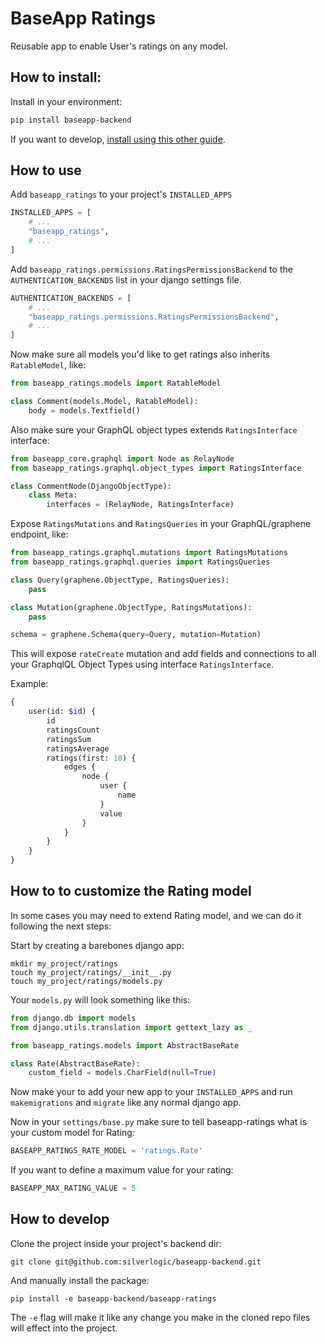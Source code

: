 # BaseApp Ratings

Reusable app to enable User's ratings on any model.

## How to install:

Install in your environment:

```bash
pip install baseapp-backend
```

If you want to develop, [install using this other guide](#how-to-develop).

## How to use

Add `baseapp_ratings` to your project's `INSTALLED_APPS`

```python
INSTALLED_APPS = [
    # ...
    "baseapp_ratings",
    # ...
]
```

Add `baseapp_ratings.permissions.RatingsPermissionsBackend` to the `AUTHENTICATION_BACKENDS` list in your django settings file.

```python
AUTHENTICATION_BACKENDS = [
    # ...
    "baseapp_ratings.permissions.RatingsPermissionsBackend",
    # ...
]
```

Now make sure all models you'd like to get ratings also inherits `RatableModel`, like:

```python
from baseapp_ratings.models import RatableModel

class Comment(models.Model, RatableModel):
    body = models.Textfield()
```

Also make sure your GraphQL object types extends `RatingsInterface` interface:

```python
from baseapp_core.graphql import Node as RelayNode
from baseapp_ratings.graphql.object_types import RatingsInterface

class CommentNode(DjangoObjectType):
    class Meta:
        interfaces = (RelayNode, RatingsInterface)
```

Expose `RatingsMutations` and `RatingsQueries` in your GraphQL/graphene endpoint, like:

```python
from baseapp_ratings.graphql.mutations import RatingsMutations
from baseapp_ratings.graphql.queries import RatingsQueries

class Query(graphene.ObjectType, RatingsQueries):
    pass

class Mutation(graphene.ObjectType, RatingsMutations):
    pass

schema = graphene.Schema(query=Query, mutation=Mutation)
```

This will expose `rateCreate` mutation and add fields and connections to all your GraphqlQL Object Types using interface `RatingsInterface`.

Example:

```graphql
{
    user(id: $id) {
        id
        ratingsCount
        ratingsSum
        ratingsAverage
        ratings(first: 10) {
            edges {
                node {
                    user {
                        name
                    }
                    value
                }
            }
        }
    }
}
```

## How to to customize the Rating model

In some cases you may need to extend Rating model, and we can do it following the next steps:

Start by creating a barebones django app:

```
mkdir my_project/ratings
touch my_project/ratings/__init__.py
touch my_project/ratings/models.py
```

Your `models.py` will look something like this:

```python
from django.db import models
from django.utils.translation import gettext_lazy as _

from baseapp_ratings.models import AbstractBaseRate

class Rate(AbstractBaseRate):
    custom_field = models.CharField(null=True)
```

Now make your to add your new app to your `INSTALLED_APPS` and run `makemigrations` and `migrate` like any normal django app.

Now in your `settings/base.py` make sure to tell baseapp-ratings what is your custom model for Rating:

```python
BASEAPP_RATINGS_RATE_MODEL = 'ratings.Rate'
```

If you want to define a maximum value for your rating:

```python
BASEAPP_MAX_RATING_VALUE = 5
```

## How to develop

Clone the project inside your project's backend dir:

```
git clone git@github.com:silverlogic/baseapp-backend.git
```

And manually install the package:

```
pip install -e baseapp-backend/baseapp-ratings
```

The `-e` flag will make it like any change you make in the cloned repo files will effect into the project.